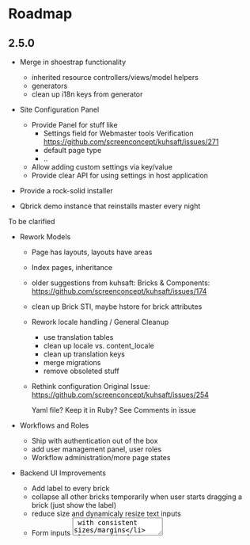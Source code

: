 # Roadmap

## 2.5.0

  - Merge in shoestrap functionality
    - inherited resource controllers/views/model helpers
    - generators
    - clean up i18n keys from generator

  - Site Configuration Panel
    - Provide Panel for stuff like
      - Settings field for Webmaster tools Verification
        https://github.com/screenconcept/kuhsaft/issues/271
      - default page type
      - ..
    - Allow adding custom settings via key/value
    - Provide clear API for using settings in host application

  - Provide a rock-solid installer

  - Qbrick demo instance that reinstalls master every night

To be clarified

  - Rework Models
    - Page has layouts, layouts have areas
    - Index pages, inheritance
    - older suggestions from kuhsaft:
      Bricks & Components: https://github.com/screenconcept/kuhsaft/issues/174
    - clean up Brick STI, maybe hstore for brick attributes
    - Rework locale handling / General Cleanup
      - use translation tables
      - clean up locale vs. content_locale
      - clean up translation keys
      - merge migrations
      - remove obsoleted stuff

    - Rethink configuration
      Original Issue:
      https://github.com/screenconcept/kuhsaft/issues/254

      Yaml file? Keep it in Ruby? See Comments in issue

  - Workflows and Roles
    - Ship with authentication out of the box
    - add user management panel, user roles
    - Workflow administration/more page states

  - Backend UI Improvements
    - Add label to every brick
    - collapse all other bricks temporarily when user starts
      dragging a brick (just show the label)
    - reduce size and dynamicaly resize text inputs
    - Form inputs <textarea> with consistent sizes/margins
    - Get rid of bootstrap? Foundation? Bourbon?
    - Submit all bricks with remote true

  - Preview Page functionality

  - Extend Qbrick::Page link dialog to allow adding anchor on current page
    Original Issue: https://github.com/screenconcept/kuhsaft/issues/225

  - Lock page when it is being edited

  - Mediapool for assets

  - Rework frontend partials handling, provide sensible defaults

  - Better 404 handling / Getting started page
    https://github.com/screenconcept/kuhsaft/issues/147

  - Mountablity on non-root paths
    https://github.com/screenconcept/kuhsaft/issues/130

  - Caching issues
    https://github.com/screenconcept/kuhsaft/issues/270

  - Split up readme / add wiki

## Backlog (no particular order)

* Image handling Features
  * Configurable Responsive Images
    - configurable image sizes
    - use picturefill.js
    - add responsive_image_tag wich handles scrset and sizes from config

  * (re-)move ImageSizeDelegator from `engine.rb`

  * Optimize images with image_optim (use gem with statically compiled binaries!)

  * Optimize uploader with piet like on sc_web

* Allow admin to edit html/css in backend without deployment

* automatic styleguide generation

* Make searchable module find bricks not just pages
  (Would get rid of after_save_callback on bricks to update fulltext of page)
  See original issue: https://github.com/screenconcept/kuhsaft/issues/227

* Make Qbrick multisite capable

* add Google Maps brick (accept url/coordinates...)

* SEO Indicator (shows how good seo fields have been filled in)

* Allow pages to be cloned with all their content into somewhere into the site-tree

* Language specific uploaders
  https://github.com/screenconcept/kuhsaft/issues/140

* Allow redirect_url on page to be deleted
  https://github.com/screenconcept/kuhsaft/issues/269

* replace shoestrap stuff with rails_admin
